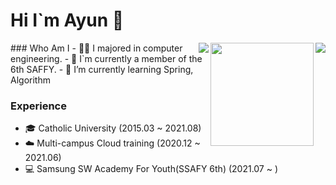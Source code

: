 # Hi I`m Ayun 👋

<img align='right' src="http://mazassumnida.wtf/api/v2/generate_badge?boj=success">
<img align='right' src="https://github-readme-stats.vercel.app/api?username=happyAyun&show_icons=true&theme=radical" height="165">
<img align='right' src="https://github-readme-stats.vercel.app/api/top-langs/?username=happyAyun&layout=compact)">
### Who Am I
- 👩‍💻 I majored in computer engineering.
- 👔 I`m currently a member of the 6th SAFFY.
- 🌱 I’m currently learning Spring, Algorithm



### Experience
- 🎓 Catholic University (2015.03 ~ 2021.08)
- ☁️ Multi-campus Cloud training (2020.12 ~ 2021.06)
- 💻 Samsung SW Academy For Youth(SSAFY 6th) (2021.07 ~ )


<!-- ### Award
- 🥇
- 🥈 -->












